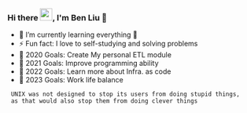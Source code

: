 ### Hi there <img src="https://media.giphy.com/media/hvRJCLFzcasrR4ia7z/giphy.gif" width="25px">, I'm Ben Liu 👋

- 🔭 I’m currently learning everything 🤣
- ⚡ Fun fact: I love to self-studying and solving problems
- 🥅 2020 Goals: Create My personal ETL module
- 🥅 2021 Goals: Improve programming ability
- 🥅 2022 Goals: Learn more about Infra. as code
- 🥅 2023 Goals: Work life balance

```
 UNIX was not designed to stop its users from doing stupid things, 
 as that would also stop them from doing clever things
```
